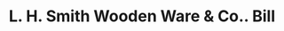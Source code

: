 ---
doi: 10.7916/D84B4CG2
date_other: '1900'
date_other_textual: 1900-1909
form: printed ephemera
genre:
- Invoices
name:
- L. H. Smith Wooden Ware & Co.
object_in_context_url: https://biggert.cul.columbia.edu/items/view/ave_biggert_01480
subject_hierarchical_geographic:
- Pittsburgh, Pennsylvania, United States
subject_name:
- L. H. Smith Wooden Ware & Co.
title: L. H. Smith Wooden Ware & Co.. Bill
sort_title: L. H. Smith Wooden Ware & Co.. Bill
call_number: ave_biggert_01480
coordinates:
- 40.439722222222215,-79.97638888888889
pid: ave_biggert_01480
identifiers: ave_biggert_01480
permalink: /biggert/ave_biggert_01480/
layout: iiif-image-page
---